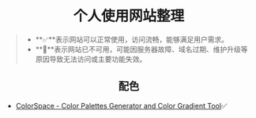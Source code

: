 <div align=center><h1>个人使用网站整理</h1></div>

> - **✅**表示网站可以正常使用，访问流畅，能够满足用户需求。
> - **🛑**表示网站已不可用，可能因服务器故障、域名过期、维护升级等原因导致无法访问或主要功能失效。

<div align=center><h2>配色</h2></div>

- [ColorSpace - Color Palettes Generator and Color Gradient Tool](https://mycolor.space/)✅

